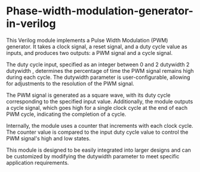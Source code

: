 # Phase-width-modulation-generator-in-verilog
This Verilog module implements a Pulse Width Modulation (PWM) generator. It takes a clock signal, a reset signal, and a duty cycle value as inputs, and produces two outputs: a PWM signal and a cycle signal.

The duty cycle input, specified as an integer between 0 and 
2
dutywidth
2 
dutywidth
 , determines the percentage of time the PWM signal remains high during each cycle. The dutywidth parameter is user-configurable, allowing for adjustments to the resolution of the PWM signal.

The PWM signal is generated as a square wave, with its duty cycle corresponding to the specified input value. Additionally, the module outputs a cycle signal, which goes high for a single clock cycle at the end of each PWM cycle, indicating the completion of a cycle.

Internally, the module uses a counter that increments with each clock cycle. The counter value is compared to the input duty cycle value to control the PWM signal's high and low states.

This module is designed to be easily integrated into larger designs and can be customized by modifying the dutywidth parameter to meet specific application requirements.
